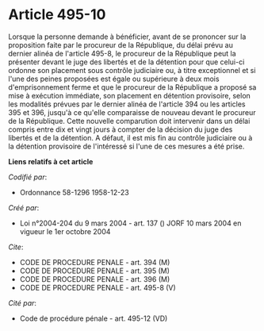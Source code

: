 # Article 495-10

Lorsque la personne demande à bénéficier, avant de se prononcer sur la proposition faite par le procureur de la République,
du délai prévu au dernier alinéa de l'article 495-8, le procureur de la République peut la présenter devant le juge des
libertés et de la détention pour que celui-ci ordonne son placement sous contrôle judiciaire ou, à titre exceptionnel et si
l'une des peines proposées est égale ou supérieure à deux mois d'emprisonnement ferme et que le procureur de la République a
proposé sa mise à exécution immédiate, son placement en détention provisoire, selon les modalités prévues par le dernier
alinéa de l'article 394 ou les articles 395 et 396, jusqu'à ce qu'elle comparaisse de nouveau devant le procureur de la
République. Cette nouvelle comparution doit intervenir dans un délai compris entre dix et vingt jours à compter de la
décision du juge des libertés et de la détention. A défaut, il est mis fin au contrôle judiciaire ou à la détention
provisoire de l'intéressé si l'une de ces mesures a été prise.

**Liens relatifs à cet article**

_Codifié par_:

  - Ordonnance 58-1296 1958-12-23

_Créé par_:

  - Loi n°2004-204 du 9 mars 2004 - art. 137 () JORF 10 mars 2004 en vigueur le 1er octobre 2004

_Cite_:

  - CODE DE PROCEDURE PENALE - art. 394 (M)
  - CODE DE PROCEDURE PENALE - art. 395 (M)
  - CODE DE PROCEDURE PENALE - art. 396 (M)
  - CODE DE PROCEDURE PENALE - art. 495-8 (V)

_Cité par_:

  - Code de procédure pénale - art. 495-12 (VD)
